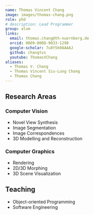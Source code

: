```yaml
---
name: Thomas Vincent Chang
image: images/thomas-chang.png
role: phd
# description: Lead Programmer
group: alum
links:
  email: thomas.chang@th-nuernberg.de
  orcid: 0009-0008-9033-1298
  google-scholar: 7u8Y5k0AAAAJ
  github: changtvs
  youtube: ThomasVChang
aliases:
  - Thomas V. Chang
  - Thomas Vincent Siu-Lung Chang
  - Thomas Chang
---
```


## Research Areas
### Computer Vision
- Novel View Synthesis
- Image Segmentation
- Image Correspondences
- 3D Modelling and Reconstruction
### Computer Graphics
- Rendering
- 2D/3D Morphing
- 3D Scene Visualization

## Teaching
- Object-oriented Programming
- Software Engineering
